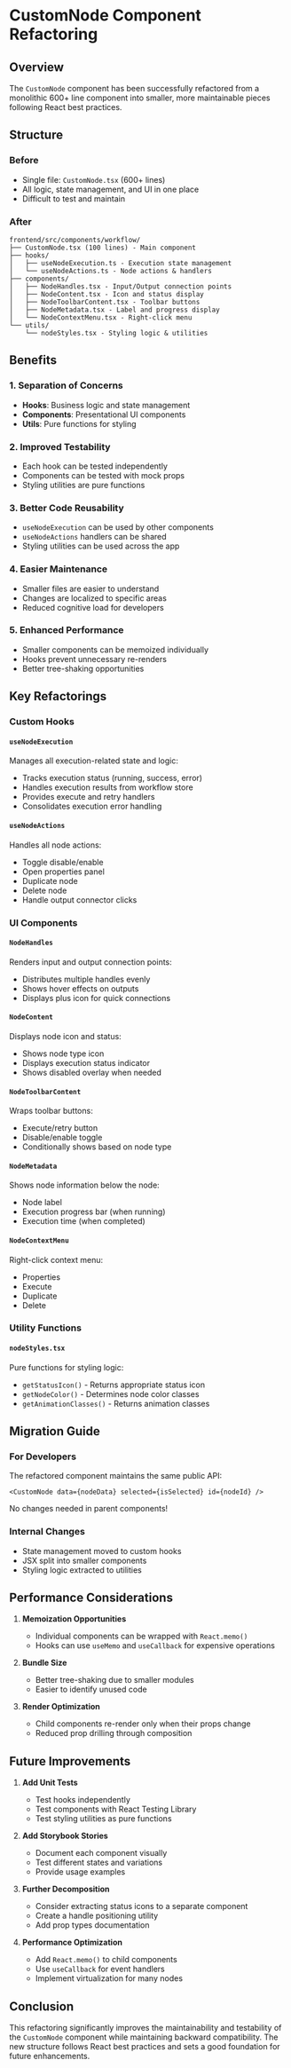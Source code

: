 # CustomNode Component Refactoring

## Overview

The `CustomNode` component has been successfully refactored from a monolithic 600+ line component into smaller, more maintainable pieces following React best practices.

## Structure

### Before

- Single file: `CustomNode.tsx` (600+ lines)
- All logic, state management, and UI in one place
- Difficult to test and maintain

### After

```
frontend/src/components/workflow/
├── CustomNode.tsx (100 lines) - Main component
├── hooks/
│   ├── useNodeExecution.ts - Execution state management
│   └── useNodeActions.ts - Node actions & handlers
├── components/
│   ├── NodeHandles.tsx - Input/Output connection points
│   ├── NodeContent.tsx - Icon and status display
│   ├── NodeToolbarContent.tsx - Toolbar buttons
│   ├── NodeMetadata.tsx - Label and progress display
│   └── NodeContextMenu.tsx - Right-click menu
└── utils/
    └── nodeStyles.tsx - Styling logic & utilities
```

## Benefits

### 1. **Separation of Concerns**

- **Hooks**: Business logic and state management
- **Components**: Presentational UI components
- **Utils**: Pure functions for styling

### 2. **Improved Testability**

- Each hook can be tested independently
- Components can be tested with mock props
- Styling utilities are pure functions

### 3. **Better Code Reusability**

- `useNodeExecution` can be used by other components
- `useNodeActions` handlers can be shared
- Styling utilities can be used across the app

### 4. **Easier Maintenance**

- Smaller files are easier to understand
- Changes are localized to specific areas
- Reduced cognitive load for developers

### 5. **Enhanced Performance**

- Smaller components can be memoized individually
- Hooks prevent unnecessary re-renders
- Better tree-shaking opportunities

## Key Refactorings

### Custom Hooks

#### `useNodeExecution`

Manages all execution-related state and logic:

- Tracks execution status (running, success, error)
- Handles execution results from workflow store
- Provides execute and retry handlers
- Consolidates execution error handling

#### `useNodeActions`

Handles all node actions:

- Toggle disable/enable
- Open properties panel
- Duplicate node
- Delete node
- Handle output connector clicks

### UI Components

#### `NodeHandles`

Renders input and output connection points:

- Distributes multiple handles evenly
- Shows hover effects on outputs
- Displays plus icon for quick connections

#### `NodeContent`

Displays node icon and status:

- Shows node type icon
- Displays execution status indicator
- Shows disabled overlay when needed

#### `NodeToolbarContent`

Wraps toolbar buttons:

- Execute/retry button
- Disable/enable toggle
- Conditionally shows based on node type

#### `NodeMetadata`

Shows node information below the node:

- Node label
- Execution progress bar (when running)
- Execution time (when completed)

#### `NodeContextMenu`

Right-click context menu:

- Properties
- Execute
- Duplicate
- Delete

### Utility Functions

#### `nodeStyles.tsx`

Pure functions for styling logic:

- `getStatusIcon()` - Returns appropriate status icon
- `getNodeColor()` - Determines node color classes
- `getAnimationClasses()` - Returns animation classes

## Migration Guide

### For Developers

The refactored component maintains the same public API:

```tsx
<CustomNode data={nodeData} selected={isSelected} id={nodeId} />
```

No changes needed in parent components!

### Internal Changes

- State management moved to custom hooks
- JSX split into smaller components
- Styling logic extracted to utilities

## Performance Considerations

1. **Memoization Opportunities**

   - Individual components can be wrapped with `React.memo()`
   - Hooks can use `useMemo` and `useCallback` for expensive operations

2. **Bundle Size**

   - Better tree-shaking due to smaller modules
   - Easier to identify unused code

3. **Render Optimization**
   - Child components re-render only when their props change
   - Reduced prop drilling through composition

## Future Improvements

1. **Add Unit Tests**

   - Test hooks independently
   - Test components with React Testing Library
   - Test styling utilities as pure functions

2. **Add Storybook Stories**

   - Document each component visually
   - Test different states and variations
   - Provide usage examples

3. **Further Decomposition**

   - Consider extracting status icons to a separate component
   - Create a handle positioning utility
   - Add prop types documentation

4. **Performance Optimization**
   - Add `React.memo()` to child components
   - Use `useCallback` for event handlers
   - Implement virtualization for many nodes

## Conclusion

This refactoring significantly improves the maintainability and testability of the `CustomNode` component while maintaining backward compatibility. The new structure follows React best practices and sets a good foundation for future enhancements.
